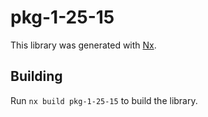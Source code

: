 # pkg-1-25-15

This library was generated with [Nx](https://nx.dev).

## Building

Run `nx build pkg-1-25-15` to build the library.
